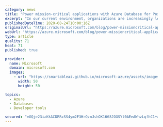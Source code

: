 ```yaml
---
category: news
title: "Power mission-critical applications with Azure Database for PostgreSQL"
excerpt: "In our current environment, organizations are increasingly looking towards digital solutions to engage their customers and remain competitive. "
publishedDateTime: 2020-08-24T10:00:16Z
originalUrl: "https://azure.microsoft.com/blog/power-missioncritical-applications-with-azure-database-for-postgresql/"
webUrl: "https://azure.microsoft.com/blog/power-missioncritical-applications-with-azure-database-for-postgresql/"
type: article
quality: 71
heat: 71
published: true

provider:
  name: Microsoft
  domain: microsoft.com
  images:
    - url: "https://smartableai.github.io/microsoft-azure/assets/images/organizations/microsoft.com-50x50.jpg"
      width: 50
      height: 50

topics:
  - Azure
  - Databases
  - Developer tools

secured: "vGQje23iaKkACDRRcSS4ym2F3HrQznJshOK1668JOGSYl0AEeAWhzLqfhC1+xWKgMOJm9PG0zX9sDCnF2T9Cha+efUixslmHUs5LAcnSclR5ROoT0GDwuiMkaw71P1ZamLuJTYt5gBK951e4FM1ybtRxGtpG88/ush0Le+gzT0OX2VD3llgKBmSuIJd7HsKSOyxTwlllJtiS6+LRYz2kHwFrPR7zXJzwjd+X5dr46eWIqx2g8btYkpy7Rr7pBRJ259oF6g1ph92CFvi6R17e0NHZJbMru3/QH++wqVp05FAtFhHd/RaZuVMMRe7J/9iVxVsltycCYewLc1QfsOgtOQ==;jlQVMzbEQV+KExIjOfh1RQ=="
---
```


